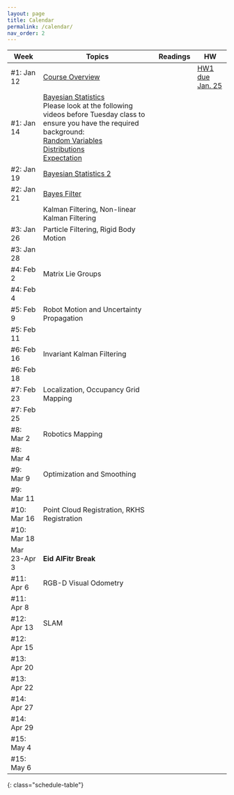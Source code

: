 ```yaml
---
layout: page
title: Calendar
permalink: /calendar/
nav_order: 2
---
```

| Week              | Topics                                                                    | Readings | HW |
|-------------------|---------------------------------------------------------------------------|----------|----|
| #1: Jan 12     |[ Course Overview](https://kfupmedusa.sharepoint.com/:b:/r/sites/Section_242121295/Class%20Materials/Lecture%20Slides/01_12_Introduction.pdf?csf=1&web=1&e=w8iRrg)<br /> |          |  [HW1 due Jan. 25](https://github.com/alialbeladi-courses/ee656/tree/main/homeworks/hw01)  |
| #1: Jan 14     |  [Bayesian Statistics](https://kfupmedusa.sharepoint.com/:b:/r/sites/Section_242121295/Class%20Materials/Lecture%20Slides/01_14_probability.pdf?csf=1&web=1&e=uJnr6K)<br />Please look at the following videos before Tuesday class to ensure you have the required background: <br />[Random Variables](https://www.youtube.com/watch?v=ijX8Xs0OaAs)<br />[Distributions](https://www.youtube.com/watch?v=X7ePpI4qgTQ)<br />[Expectation](https://www.youtube.com/watch?v=z4qv272LSKw) |  |  |
| #2: Jan 19     | [Bayesian Statistics 2](https://kfupmedusa.sharepoint.com/:b:/r/sites/Section_242121295/Class%20Materials/Lecture%20Slides/01_19_probability2.pdf?csf=1&web=1&e=6S7lJc) |  |  |
| #2: Jan 21     | [Bayes Filter](https://kfupmedusa.sharepoint.com/:b:/r/sites/Section_242121295/Class%20Materials/Lecture%20Slides/01_21_bayes_filter.pdf?csf=1&web=1&e=u8RqO3)  |  |  |
| |           Kalman Filtering, Non-linear Kalman Filtering                                                                                 |          |     |
| #3: Jan 26       |     Particle Filtering, Rigid Body Motion                       			                                    |          |      |
| #3: Jan 28      |  |  |  |
| #4: Feb 2      |        Matrix Lie Groups                                                                   |          |    |
| #4: Feb 4      |  |  |  |
| #5: Feb 9     |        Robot Motion and Uncertainty Propagation                                                                    |          |    |
| #5: Feb 11      |  |  |  |
| #6: Feb 16     |       Invariant Kalman Filtering                                                                   |          |        |
| #6: Feb 18      |  |  |  |
| #7: Feb 23       |     Localization, Occupancy Grid Mapping                                                                      |          |        |
| #7: Feb 25      |  |  |  |
| #8: Mar 2      |        Robotics Mapping                                                                   |          |    |
| #8: Mar 4      |  |  |  |
| #9: Mar 9     |        Optimization and Smoothing                                                                  |          |        |
| #9: Mar 11      |  |  |  |
| #10: Mar 16    |       Point Cloud Registration, RKHS Registration                                                                    |          |        |
| #10: Mar 18      |  |  |  |
|  Mar 23-Apr 3| **Eid AlFitr Break**| | |
| #11: Apr 6 |           RGB-D Visual Odometry                                                                |          |        |
| #11: Apr 8      |  |  |  |
| #12: Apr 13      |     SLAM                                                                      |          |        |
| #12: Apr 15      |  |  |  |
| #13: Apr 20    |                                      							            |          |        |
| #13: Apr 22      |  |  |  |
| #14: Apr 27   |                                                                           |          |        |
| #14: Apr 29      |  |  |  |
| #15: May 4 | | | |
| #15: May 6      |  |  |  |
{: class="schedule-table"}
